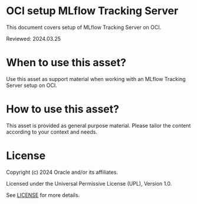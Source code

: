 # OCI setup MLflow Tracking Server
 
This document covers setup of MLflow Tracking Server on OCI.

Reviewed: 2024.03.25
 

# When to use this asset?

Use this asset as support material when working with an MLflow Tracking Server setup on OCI.


# How to use this asset?

This asset is provided as general purpose material. Please tailor the content according to your context and needs.


# License
 
Copyright (c) 2024 Oracle and/or its affiliates.
 
Licensed under the Universal Permissive License (UPL), Version 1.0.
 
See [LICENSE](https://github.com/oracle-devrel/technology-engineering/blob/main/LICENSE) for more details.

